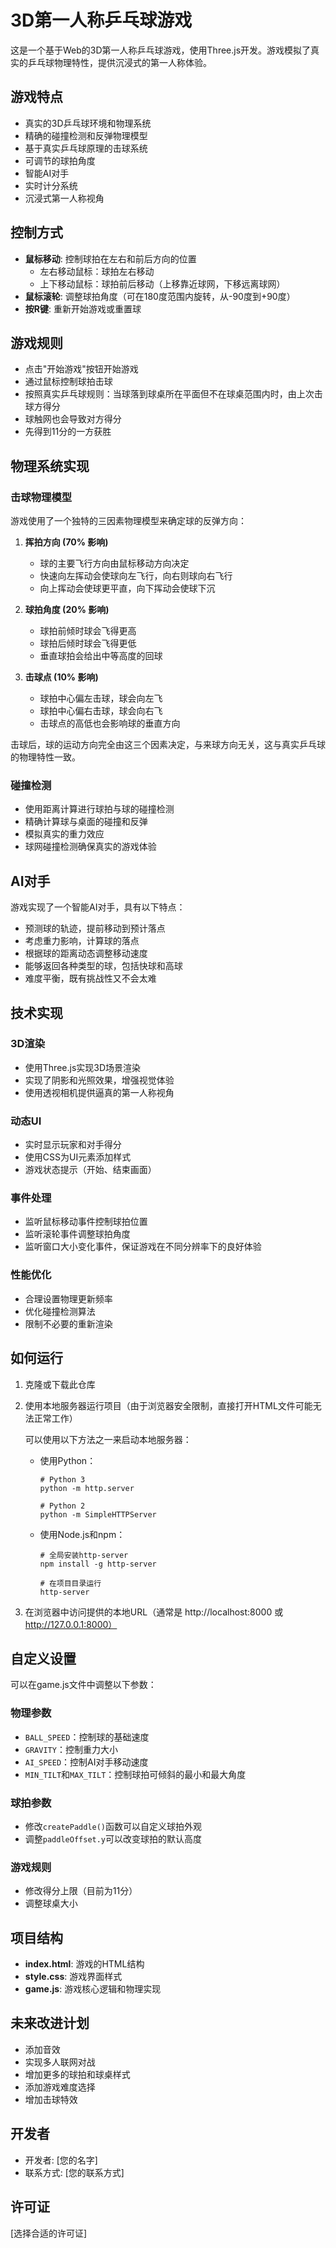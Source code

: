 # 3D第一人称乒乓球游戏

这是一个基于Web的3D第一人称乒乓球游戏，使用Three.js开发。游戏模拟了真实的乒乓球物理特性，提供沉浸式的第一人称体验。

## 游戏特点

- 真实的3D乒乓球环境和物理系统
- 精确的碰撞检测和反弹物理模型
- 基于真实乒乓球原理的击球系统
- 可调节的球拍角度
- 智能AI对手
- 实时计分系统
- 沉浸式第一人称视角

## 控制方式

- **鼠标移动**: 控制球拍在左右和前后方向的位置
  - 左右移动鼠标：球拍左右移动
  - 上下移动鼠标：球拍前后移动（上移靠近球网，下移远离球网）
- **鼠标滚轮**: 调整球拍角度（可在180度范围内旋转，从-90度到+90度）
- **按R键**: 重新开始游戏或重置球

## 游戏规则

- 点击"开始游戏"按钮开始游戏
- 通过鼠标控制球拍击球
- 按照真实乒乓球规则：当球落到球桌所在平面但不在球桌范围内时，由上次击球方得分
- 球触网也会导致对方得分
- 先得到11分的一方获胜

## 物理系统实现

### 击球物理模型

游戏使用了一个独特的三因素物理模型来确定球的反弹方向：

1. **挥拍方向 (70% 影响)**
   - 球的主要飞行方向由鼠标移动方向决定
   - 快速向左挥动会使球向左飞行，向右则球向右飞行
   - 向上挥动会使球更平直，向下挥动会使球下沉

2. **球拍角度 (20% 影响)**
   - 球拍前倾时球会飞得更高
   - 球拍后倾时球会飞得更低
   - 垂直球拍会给出中等高度的回球

3. **击球点 (10% 影响)**
   - 球拍中心偏左击球，球会向左飞
   - 球拍中心偏右击球，球会向右飞
   - 击球点的高低也会影响球的垂直方向

击球后，球的运动方向完全由这三个因素决定，与来球方向无关，这与真实乒乓球的物理特性一致。

### 碰撞检测

- 使用距离计算进行球拍与球的碰撞检测
- 精确计算球与桌面的碰撞和反弹
- 模拟真实的重力效应
- 球网碰撞检测确保真实的游戏体验

## AI对手

游戏实现了一个智能AI对手，具有以下特点：

- 预测球的轨迹，提前移动到预计落点
- 考虑重力影响，计算球的落点
- 根据球的距离动态调整移动速度
- 能够返回各种类型的球，包括快球和高球
- 难度平衡，既有挑战性又不会太难

## 技术实现

### 3D渲染

- 使用Three.js实现3D场景渲染
- 实现了阴影和光照效果，增强视觉体验
- 使用透视相机提供逼真的第一人称视角

### 动态UI

- 实时显示玩家和对手得分
- 使用CSS为UI元素添加样式
- 游戏状态提示（开始、结束画面）

### 事件处理

- 监听鼠标移动事件控制球拍位置
- 监听滚轮事件调整球拍角度
- 监听窗口大小变化事件，保证游戏在不同分辨率下的良好体验

### 性能优化

- 合理设置物理更新频率
- 优化碰撞检测算法
- 限制不必要的重新渲染

## 如何运行

1. 克隆或下载此仓库
2. 使用本地服务器运行项目（由于浏览器安全限制，直接打开HTML文件可能无法正常工作）

   可以使用以下方法之一来启动本地服务器：

   - 使用Python：
     ```
     # Python 3
     python -m http.server
     
     # Python 2
     python -m SimpleHTTPServer
     ```

   - 使用Node.js和npm：
     ```
     # 全局安装http-server
     npm install -g http-server
     
     # 在项目目录运行
     http-server
     ```

3. 在浏览器中访问提供的本地URL（通常是 http://localhost:8000 或 http://127.0.0.1:8000）

## 自定义设置

可以在game.js文件中调整以下参数：

### 物理参数
- `BALL_SPEED`：控制球的基础速度
- `GRAVITY`：控制重力大小
- `AI_SPEED`：控制AI对手移动速度
- `MIN_TILT`和`MAX_TILT`：控制球拍可倾斜的最小和最大角度

### 球拍参数
- 修改`createPaddle()`函数可以自定义球拍外观
- 调整`paddleOffset.y`可以改变球拍的默认高度

### 游戏规则
- 修改得分上限（目前为11分）
- 调整球桌大小

## 项目结构

- **index.html**: 游戏的HTML结构
- **style.css**: 游戏界面样式
- **game.js**: 游戏核心逻辑和物理实现

## 未来改进计划

- 添加音效
- 实现多人联网对战
- 增加更多的球拍和球桌样式
- 添加游戏难度选择
- 增加击球特效

## 开发者

- 开发者: [您的名字]
- 联系方式: [您的联系方式]

## 许可证

[选择合适的许可证] 